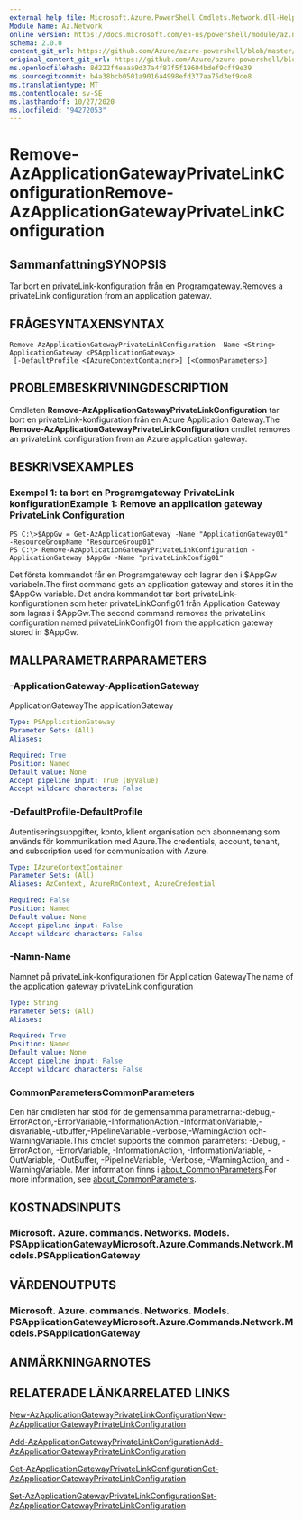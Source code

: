 ```yaml
---
external help file: Microsoft.Azure.PowerShell.Cmdlets.Network.dll-Help.xml
Module Name: Az.Network
online version: https://docs.microsoft.com/en-us/powershell/module/az.network/remove-azapplicationgatewayprivatelinkconfiguration
schema: 2.0.0
content_git_url: https://github.com/Azure/azure-powershell/blob/master/src/Network/Network/help/Remove-AzApplicationGatewayPrivateLinkConfiguration.md
original_content_git_url: https://github.com/Azure/azure-powershell/blob/master/src/Network/Network/help/Remove-AzApplicationGatewayPrivateLinkConfiguration.md
ms.openlocfilehash: 8d222f4eaaa9d37a4f87f5f19604bdef9cff9e39
ms.sourcegitcommit: b4a38bcb0501a9016a4998efd377aa75d3ef9ce8
ms.translationtype: MT
ms.contentlocale: sv-SE
ms.lasthandoff: 10/27/2020
ms.locfileid: "94272053"
---
```

# <span data-ttu-id="8021c-101">Remove-AzApplicationGatewayPrivateLinkConfiguration</span><span class="sxs-lookup"><span data-stu-id="8021c-101">Remove-AzApplicationGatewayPrivateLinkConfiguration</span></span>

## <span data-ttu-id="8021c-102">Sammanfattning</span><span class="sxs-lookup"><span data-stu-id="8021c-102">SYNOPSIS</span></span>
<span data-ttu-id="8021c-103">Tar bort en privateLink-konfiguration från en Programgateway.</span><span class="sxs-lookup"><span data-stu-id="8021c-103">Removes a privateLink configuration from an application gateway.</span></span>

## <span data-ttu-id="8021c-104">FRÅGESYNTAXEN</span><span class="sxs-lookup"><span data-stu-id="8021c-104">SYNTAX</span></span>

```
Remove-AzApplicationGatewayPrivateLinkConfiguration -Name <String> -ApplicationGateway <PSApplicationGateway>
 [-DefaultProfile <IAzureContextContainer>] [<CommonParameters>]
```

## <span data-ttu-id="8021c-105">PROBLEMBESKRIVNING</span><span class="sxs-lookup"><span data-stu-id="8021c-105">DESCRIPTION</span></span>
<span data-ttu-id="8021c-106">Cmdleten **Remove-AzApplicationGatewayPrivateLinkConfiguration** tar bort en privateLink-konfiguration från en Azure Application Gateway.</span><span class="sxs-lookup"><span data-stu-id="8021c-106">The **Remove-AzApplicationGatewayPrivateLinkConfiguration** cmdlet removes an privateLink configuration from an Azure application gateway.</span></span>

## <span data-ttu-id="8021c-107">BESKRIVS</span><span class="sxs-lookup"><span data-stu-id="8021c-107">EXAMPLES</span></span>

### <span data-ttu-id="8021c-108">Exempel 1: ta bort en Programgateway PrivateLink konfiguration</span><span class="sxs-lookup"><span data-stu-id="8021c-108">Example 1: Remove an application gateway PrivateLink Configuration</span></span>
```
PS C:\>$AppGw = Get-AzApplicationGateway -Name "ApplicationGateway01" -ResourceGroupName "ResourceGroup01"
PS C:\> Remove-AzApplicationGatewayPrivateLinkConfiguration -ApplicationGateway $AppGw -Name "privateLinkConfig01"
```

<span data-ttu-id="8021c-109">Det första kommandot får en Programgateway och lagrar den i $AppGw variabeln.</span><span class="sxs-lookup"><span data-stu-id="8021c-109">The first command gets an application gateway and stores it in the $AppGw variable.</span></span>
<span data-ttu-id="8021c-110">Det andra kommandot tar bort privateLink-konfigurationen som heter privateLinkConfig01 från Application Gateway som lagras i $AppGw.</span><span class="sxs-lookup"><span data-stu-id="8021c-110">The second command removes the privateLink configuration named privateLinkConfig01 from the application gateway stored in $AppGw.</span></span>

## <span data-ttu-id="8021c-111">MALLPARAMETRAR</span><span class="sxs-lookup"><span data-stu-id="8021c-111">PARAMETERS</span></span>

### <span data-ttu-id="8021c-112">-ApplicationGateway</span><span class="sxs-lookup"><span data-stu-id="8021c-112">-ApplicationGateway</span></span>
<span data-ttu-id="8021c-113">ApplicationGateway</span><span class="sxs-lookup"><span data-stu-id="8021c-113">The applicationGateway</span></span>

```yaml
Type: PSApplicationGateway
Parameter Sets: (All)
Aliases:

Required: True
Position: Named
Default value: None
Accept pipeline input: True (ByValue)
Accept wildcard characters: False
```

### <span data-ttu-id="8021c-114">-DefaultProfile</span><span class="sxs-lookup"><span data-stu-id="8021c-114">-DefaultProfile</span></span>
<span data-ttu-id="8021c-115">Autentiseringsuppgifter, konto, klient organisation och abonnemang som används för kommunikation med Azure.</span><span class="sxs-lookup"><span data-stu-id="8021c-115">The credentials, account, tenant, and subscription used for communication with Azure.</span></span>

```yaml
Type: IAzureContextContainer
Parameter Sets: (All)
Aliases: AzContext, AzureRmContext, AzureCredential

Required: False
Position: Named
Default value: None
Accept pipeline input: False
Accept wildcard characters: False
```

### <span data-ttu-id="8021c-116">-Namn</span><span class="sxs-lookup"><span data-stu-id="8021c-116">-Name</span></span>
<span data-ttu-id="8021c-117">Namnet på privateLink-konfigurationen för Application Gateway</span><span class="sxs-lookup"><span data-stu-id="8021c-117">The name of the application gateway privateLink configuration</span></span>

```yaml
Type: String
Parameter Sets: (All)
Aliases:

Required: True
Position: Named
Default value: None
Accept pipeline input: False
Accept wildcard characters: False
```

### <span data-ttu-id="8021c-118">CommonParameters</span><span class="sxs-lookup"><span data-stu-id="8021c-118">CommonParameters</span></span>
<span data-ttu-id="8021c-119">Den här cmdleten har stöd för de gemensamma parametrarna:-debug,-ErrorAction,-ErrorVariable,-InformationAction,-InformationVariable,-disvariable,-utbuffer,-PipelineVariable,-verbose,-WarningAction och-WarningVariable.</span><span class="sxs-lookup"><span data-stu-id="8021c-119">This cmdlet supports the common parameters: -Debug, -ErrorAction, -ErrorVariable, -InformationAction, -InformationVariable, -OutVariable, -OutBuffer, -PipelineVariable, -Verbose, -WarningAction, and -WarningVariable.</span></span> <span data-ttu-id="8021c-120">Mer information finns i [about_CommonParameters](http://go.microsoft.com/fwlink/?LinkID=113216).</span><span class="sxs-lookup"><span data-stu-id="8021c-120">For more information, see [about_CommonParameters](http://go.microsoft.com/fwlink/?LinkID=113216).</span></span>

## <span data-ttu-id="8021c-121">KOSTNADS</span><span class="sxs-lookup"><span data-stu-id="8021c-121">INPUTS</span></span>

### <span data-ttu-id="8021c-122">Microsoft. Azure. commands. Networks. Models. PSApplicationGateway</span><span class="sxs-lookup"><span data-stu-id="8021c-122">Microsoft.Azure.Commands.Network.Models.PSApplicationGateway</span></span>

## <span data-ttu-id="8021c-123">VÄRDEN</span><span class="sxs-lookup"><span data-stu-id="8021c-123">OUTPUTS</span></span>

### <span data-ttu-id="8021c-124">Microsoft. Azure. commands. Networks. Models. PSApplicationGateway</span><span class="sxs-lookup"><span data-stu-id="8021c-124">Microsoft.Azure.Commands.Network.Models.PSApplicationGateway</span></span>

## <span data-ttu-id="8021c-125">ANMÄRKNINGAR</span><span class="sxs-lookup"><span data-stu-id="8021c-125">NOTES</span></span>

## <span data-ttu-id="8021c-126">RELATERADE LÄNKAR</span><span class="sxs-lookup"><span data-stu-id="8021c-126">RELATED LINKS</span></span>

[<span data-ttu-id="8021c-127">New-AzApplicationGatewayPrivateLinkConfiguration</span><span class="sxs-lookup"><span data-stu-id="8021c-127">New-AzApplicationGatewayPrivateLinkConfiguration</span></span>](./New-AzApplicationGatewayPrivateLinkConfiguration.md)

[<span data-ttu-id="8021c-128">Add-AzApplicationGatewayPrivateLinkConfiguration</span><span class="sxs-lookup"><span data-stu-id="8021c-128">Add-AzApplicationGatewayPrivateLinkConfiguration</span></span>](./Add-AzApplicationGatewayPrivateLinkConfiguration.md)

[<span data-ttu-id="8021c-129">Get-AzApplicationGatewayPrivateLinkConfiguration</span><span class="sxs-lookup"><span data-stu-id="8021c-129">Get-AzApplicationGatewayPrivateLinkConfiguration</span></span>](./Get-AzApplicationGatewayPrivateLinkConfiguration.md)

[<span data-ttu-id="8021c-130">Set-AzApplicationGatewayPrivateLinkConfiguration</span><span class="sxs-lookup"><span data-stu-id="8021c-130">Set-AzApplicationGatewayPrivateLinkConfiguration</span></span>](./Set-AzApplicationGatewayPrivateLinkConfiguration.md)